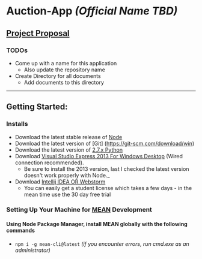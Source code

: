 # Auction-App _(Official Name TBD)_

## [Project Proposal](./docs/Project-Proposal.pdf)
### TODOs
- Come up with a name for this application
  - Also update the repository name
- Create Directory for all documents
  - Add documents to this directory

<hr>

## Getting Started:
### Installs
- Download the latest stable release of [Node](https://nodejs.org/en/)
- Download the latest version of [Git] (https://git-scm.com/download/win)
- Download the latest version of [2.7.x Python](https://www.python.org/downloads/)
- Download [Visual Studio Express 2013 For Windows Desktop](https://www.microsoft.com/en-us/download/details.aspx?id=44914) (Wired connection recommended).
    - Be sure to install the 2013 version, last I checked the latest version doesn't work properly with Node._
- Download [Intellij IDEA OR Webstorm](https://www.jetbrains.com/student/)
  - You can easily get a student license which takes a few days - in the mean time use the 30 day free trial

### Setting Up Your Machine for [MEAN](http://mean.io) Development
#### Using Node Package Manager, install MEAN globally with the following commands
 - ```npm i -g mean-cli@latest``` _(if you encounter errors, run cmd.exe as an administrator)_
